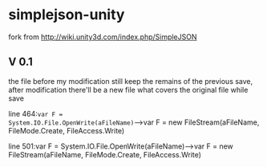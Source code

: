 # simplejson-unity
fork from http://wiki.unity3d.com/index.php/SimpleJSON
## V 0.1
the file before my modification still keep the remains of the previous save, after modification there'll be a new file what covers the original file while save

line 464:<code>var F = System.IO.File.OpenWrite(aFileName)</code>-->var F = new FileStream(aFileName, FileMode.Create, FileAccess.Write)

line 501:var F = System.IO.File.OpenWrite(aFileName)-->var F = new FileStream(aFileName, FileMode.Create, FileAccess.Write)
